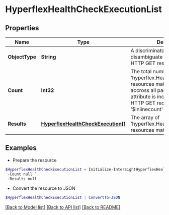 # HyperflexHealthCheckExecutionList
## Properties

Name | Type | Description | Notes
------------ | ------------- | ------------- | -------------
**ObjectType** | **String** | A discriminator value to disambiguate the schema of a HTTP GET response body. | 
**Count** | **Int32** | The total number of &#39;hyperflex.HealthCheckExecution&#39; resources matching the request, accross all pages. The &#39;Count&#39; attribute is included when the HTTP GET request includes the &#39;$inlinecount&#39; parameter. | [optional] 
**Results** | [**HyperflexHealthCheckExecution[]**](HyperflexHealthCheckExecution.md) | The array of &#39;hyperflex.HealthCheckExecution&#39; resources matching the request. | [optional] 

## Examples

- Prepare the resource
```powershell
$HyperflexHealthCheckExecutionList = Initialize-IntersightHyperflexHealthCheckExecutionList  -ObjectType null `
 -Count null `
 -Results null
```

- Convert the resource to JSON
```powershell
$HyperflexHealthCheckExecutionList | ConvertTo-JSON
```

[[Back to Model list]](../README.md#documentation-for-models) [[Back to API list]](../README.md#documentation-for-api-endpoints) [[Back to README]](../README.md)


